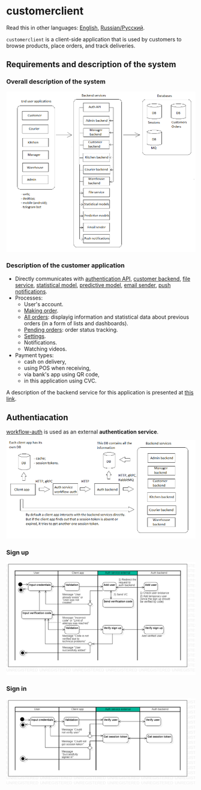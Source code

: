# customerclient

Read this in other languages: [English](customerclient.md), [Russian/Русский](customerclient.ru.md). 

`customerclient` is a client-side application that is used by customers to browse products, place orders, and track deliveries.

## Requirements and description of the system

### Overall description of the system

![system_overall](../img/system_overall.png)

### Description of the customer application

- Directly communicates with [authentication API](../backend/authbackend.md), [customer backend](../backend/customerbackend.md), [file service](../backend/fileservice.md), [statistical model](../backend/statisticalbackend.md), [predictive model](../backend/predictivebackend.md), [email sender](../backend/emailbackend.md), [push notifications](../backend/pushnotificationsbackend.md).
- Processes:
    - User's account.
    - [Making order](../processes/customer/makeorder.md).
    - [All orders](../processes/customer/orders.md): displayig information and statistical data about previous orders (in a form of lists and dashboards).
    - [Pending orders](../processes/customer/pendingorders.md): order status tracking.
    - [Settings](../processes/customer/settings.md).
    - Notifications.
    - Watching videos.
- Payment types:
    - cash on delivery, 
    - using POS when receiving,
    - via bank's app using QR code,
    - in this application using CVC.

A description of the backend service for this application is presented at [this link](../backend/customerbackend.md).

## Authentiacation 

[workflow-auth](https://github.com/alexeysp11/workflow-auth) is used as an external **authentication service**.

![authentication](../img/authentication.png)

### Sign up

![flowchart-signup](https://github.com/alexeysp11/workflow-auth/raw/main/docs/img/flowchart-signup.png)

### Sign in

![flowchart-signin](https://github.com/alexeysp11/workflow-auth/raw/main/docs/img/flowchart-signin.png)
